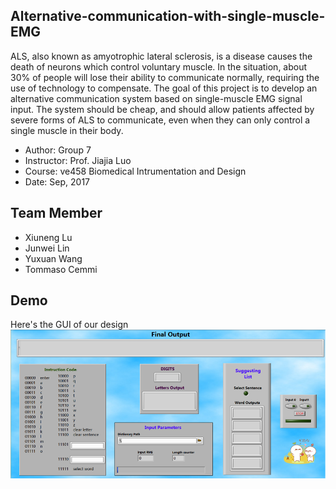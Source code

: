 ## Alternative-communication-with-single-muscle-EMG
ALS, also known as amyotrophic lateral sclerosis, is a disease causes the death of neurons which control voluntary muscle. In the situation, about 30% of people will lose their ability to communicate normally, requiring the use of technology to compensate. The goal of this project is to develop an alternative communication system based on single-muscle EMG signal input. The system should be cheap, and should allow patients affected by severe forms of ALS to communicate, even when they can only control a single muscle in their body.

- Author: Group 7
- Instructor: Prof. Jiajia Luo
- Course: ve458 Biomedical Intrumentation and Design
- Date: Sep, 2017

## Team Member
- Xiuneng Lu
- Junwei Lin
- Yuxuan Wang
- Tommaso Cemmi

## Demo
Here's the GUI of our design
![](figure.png)

